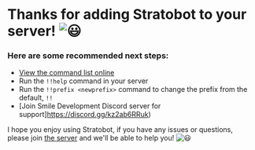 # Thanks for adding Stratobot to your server! <img class="emoji" draggable="false" class="emoji" alt="😃" src="https://twemoji.maxcdn.com/v/latest/svg/1f603.svg">

### Here are some recommended next steps:

* [View the command list online](/commands)
* Run the `!!help` command in your server
* Run the `!!prefix <newprefix>` command to change the prefix from the default, `!!`
* [Join  Smile Development Discord server for support]https://discord.gg/kz2ab6RRuk)

I hope you enjoy using Stratobot, if you have any issues or questions, please join [the server](https://discord.gg/kz2ab6RRuk) and we'll be able to help you! <img class="emoji" draggable="false" class="emoji" alt="😃" src="https://twemoji.maxcdn.com/v/latest/svg/1f609.svg">
